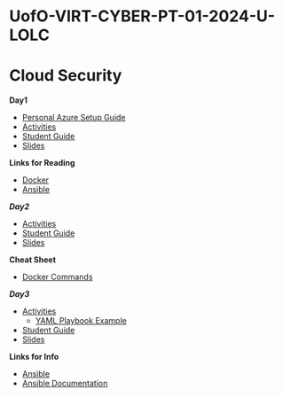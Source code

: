 # UofO-VIRT-CYBER-PT-01-2024-U-LOLC


# Cloud Security

**__Day1__**
- [Personal Azure Setup Guide](https://docs.google.com/document/d/1gs_09b7eotl7hzTL82xlqPt-OwOd0aWA78qcQxtMr6Y/edit)
- [Activities](https://git.bootcampcontent.com/University-of-Oregon/UofO-VIRT-CYBER-PT-01-2024-U-LOLC/-/tree/main/13-Cloud-Security/1/Activities?ref_type=heads)
- [Student Guide](https://git.bootcampcontent.com/University-of-Oregon/UofO-VIRT-CYBER-PT-01-2024-U-LOLC/-/blob/main/13-Cloud-Security/1/StudentGuide.md?ref_type=heads)
- [Slides](https://docs.google.com/presentation/d/1BXXef7gu-zGBBgGYenxVe0KL6kkc2Yql9QRkFoxyclE/)

**Links for Reading**
- [Docker](https://www.docker.com/)
- [Ansible](https://www.ansible.com/)

**_Day2_**
- [Activities](https://git.bootcampcontent.com/University-of-Oregon/UofO-VIRT-CYBER-PT-01-2024-U-LOLC/-/tree/main/13-Cloud-Security/2/Activities?ref_type=heads)
- [Student Guide](https://git.bootcampcontent.com/University-of-Oregon/UofO-VIRT-CYBER-PT-01-2024-U-LOLC/-/blob/main/13-Cloud-Security/2/StudentGuide.md?ref_type=heads)
- [Slides](https://docs.google.com/presentation/d/1nsN12hXByXxbcZh73ODEJSBV5lfiP6IhEQQxuNimTDg/)

****Cheat Sheet****
- [Docker Commands](https://git.bootcampcontent.com/University-of-Oregon/UofO-VIRT-CYBER-PT-01-2024-U-LOLC/-/blob/main/13-Cloud-Security/DockerCheatSheet.md)

**_Day3_**
- [Activities](https://git.bootcampcontent.com/University-of-Oregon/UofO-VIRT-CYBER-PT-01-2024-U-LOLC/-/tree/main/13-Cloud-Security/3/Activities?ref_type=heads)
    - [YAML Playbook Example](https://git.bootcampcontent.com/University-of-Oregon/UofO-VIRT-CYBER-PT-01-2024-U-LOLC/-/blob/main/13-Cloud-Security/3/Activities/03_Ansible_Playbooks/Unsolved/playbook_example.yml)
- [Student Guide](https://git.bootcampcontent.com/University-of-Oregon/UofO-VIRT-CYBER-PT-01-2024-U-LOLC/-/blob/main/13-Cloud-Security/3/StudentGuide.md?ref_type=heads)
- [Slides](https://docs.google.com/presentation/d/1A0vwOnMe6k2ANHCgw69XJFn_TD9l5dBA23ToKmiO6lM/)

**Links for Info**
- [Ansible](https://docs.ansible.com/)
- [Ansible Documentation](https://docs.ansible.com/ansible/latest/collections/ansible/builtin/apt_module.html)
